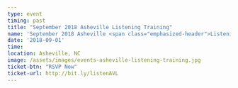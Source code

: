 ```yaml
---
type: event
timing: past
title: "September 2018 Asheville Listening Training"
name: 'September 2018 Asheville <span class="emphasized-header">Listening Training</span>'
date: '2018-09-01'
time: 
location: Asheville, NC
image: /assets/images/events-asheville-listening-training.jpg
ticket-btn: "RSVP Now"
ticket-url: http://bit.ly/listenAVL
---
```

